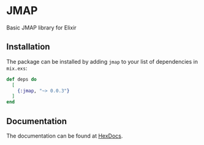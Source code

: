 # JMAP
Basic JMAP library for Elixir

## Installation

The package can be installed by adding `jmap` to your list of dependencies in `mix.exs`:

```elixir
def deps do
  [
    {:jmap, "~> 0.0.3"}
  ]
end
```

## Documentation

The documentation can be found at [HexDocs](https://hexdocs.pm/jmap).